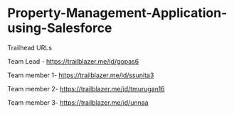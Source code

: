 # Property-Management-Application-using-Salesforce

Trailhead URLs

Team Lead - https://trailblazer.me/id/gopas6

Team member 1- https://trailblazer.me/id/ssunita3

Team member 2- https://trailblazer.me/id/tmurugan16

Team member 3- https://trailblazer.me/id/unnaa
